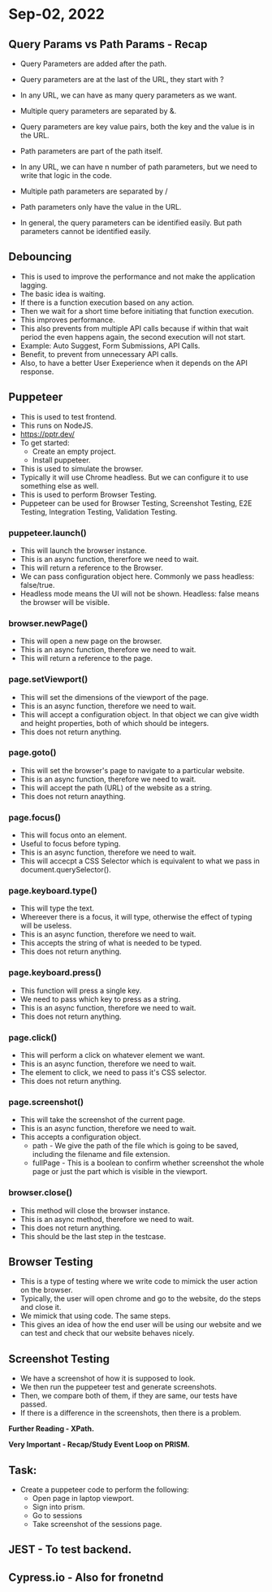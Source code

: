 # Sep-02, 2022

## Query Params vs Path Params - Recap
- Query Parameters are added after the path.
- Query parameters are at the last of the URL, they start with ?
- In any URL, we can have as many query parameters as we want.
- Multiple query parameters are separated by &.
- Query parameters are key value pairs, both the key and the value is in the URL.
- Path parameters are part of the path itself.
- In any URL, we can have n number of path parameters, but we need to write that logic in the code.
- Multiple path parameters are separated by /
- Path parameters only have the value in the URL.

- In general, the query parameters can be identified easily. But path parameters cannot be identified easily.

## Debouncing
- This is used to improve the performance and not make the application lagging.
- The basic idea is waiting.
- If there is a function execution based on any action.
- Then we wait for a short time before initiating that function execution.
- This improves performance.
- This also prevents from multiple API calls because if within that wait period the even happens again, the second execution will not start.
- Example: Auto Suggest, Form Submissions, API Calls.
- Benefit, to prevent from unnecessary API calls.
- Also, to have a better User Exeperience when it depends on the API response.

## Puppeteer
- This is used to test frontend.
- This runs on NodeJS.
- https://pptr.dev/
- To get started:
  - Create an empty project.
  - Install puppeteer.
- This is used to simulate the browser.
- Typically it will use Chrome headless. But we can configure it to use something else as well.
- This is used to perform Browser Testing.
- Puppeteer can be used for Browser Testing, Screenshot Testing, E2E Testing, Integration Testing, Validation Testing.


### puppeteer.launch()
- This will launch the browser instance.
- This is an async function, thererfore we need to wait.
- This will return a reference to the Browser.
- We can pass configuration object here. Commonly we pass headless: false/true.
- Headless mode means the UI will not be shown. Headless: false means the browser will be visible.

### browser.newPage()
- This will open a new page on the browser.
- This is an async function, therefore we need to wait.
- This will return a reference to the page.

### page.setViewport()
- This will set the dimensions of the viewport of the page.
- This is an async function, therefore we need to wait.
- This will accept a configuration object. In that object we can give width and height properties, both of which should be integers.
- This does not return anything.

### page.goto()
- This will set the browser's page to navigate to a particular website.
- This is an async function, therefore we need to wait.
- This will accept the path (URL) of the website as a string.
- This does not return anaything.

### page.focus()
- This will focus onto an element.
- Useful to focus before typing.
- This is an async function, therefore we need to wait.
- This will accecpt a CSS Selector which is equivalent to what we pass in document.querySelector().

### page.keyboard.type()
- This will type the text.
- Whereever there is a focus, it will type, otherwise the effect of typing will be useless.
- This is an async function, therefore we need to wait.
- This accepts the string of what is needed to be typed.
- This does not return anything.

### page.keyboard.press()
- This function will press a single key.
- We need to pass which key to press as a string.
- This is an async function, therefore we need to wait.
- This does not return anything.

### page.click()
- This will perform a click on whatever element we want.
- This is an async function, therefore we need to wait.
- The element to click, we need to pass it's CSS selector.
- This does not return anything.

### page.screenshot()
- This will take the screenshot of the current page.
- This is an async function, therefore we need to wait.
- This accepts a configuration object.
  - path - We give the path of the file which is going to be saved, including the filename and file extension.
  - fullPage - This is a boolean to confirm whether screenshot the whole page or just the part which is visible in the viewport.

### browser.close()
- This method will close the browser instance.
- This is an async method, therefore we need to wait.
- This does not return anything.
- This should be the last step in the testcase.


## Browser Testing
- This is a type of testing where we write code to mimick the user action on the browser.
- Typically, the user will open chrome and go to the website, do the steps and close it.
- We mimick that using code. The same steps.
- This gives an idea of how the end user will be using our website and we can test and check that our website behaves nicely.

## Screenshot Testing
- We have a screenshot of how it is supposed to look.
- We then run the puppeteer test and generate screenshots.
- Then, we compare both of them, if they are same, our tests have passed.
- If there is a difference in the screenshots, then there is a problem.

**Further Reading - XPath.**

**Very Important - Recap/Study Event Loop on PRISM.**


## Task:
- Create a puppeteer code to perform the following:
  - Open page in laptop viewport.
  - Sign into prism.
  - Go to sessions
  - Take screenshot of the sessions page.




## JEST - To test backend.

## Cypress.io - Also for fronetnd